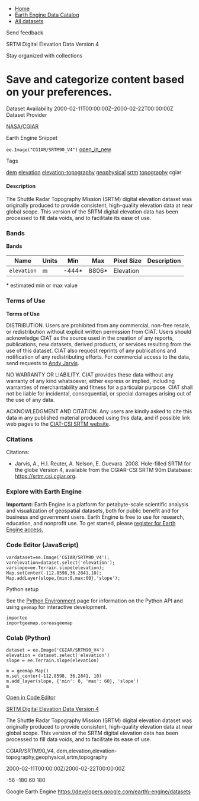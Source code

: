 



* [Home](https://developers.google.com/)
* [Earth Engine Data Catalog](https://developers.google.com/earth-engine/datasets)
* [All datasets](https://developers.google.com/earth-engine/datasets/catalog)





 
 
 Send feedback
 
 

SRTM Digital Elevation Data Version 4


 
 Stay organized with collections
 

 
 Save and categorize content based on your preferences.
=======================================================================================================================================








Dataset Availability
2000\-02\-11T00:00:00Z–2000\-02\-22T00:00:00Z
Dataset Provider


[NASA/CGIAR](https://srtm.csi.cgiar.org/)



Earth Engine Snippet


`ee.Image("CGIAR/SRTM90_V4")` 
[open\_in\_new](https://code.earthengine.google.com/?scriptPath=Examples:Datasets/CGIAR/CGIAR_SRTM90_V4)





Tags


[dem](/earth-engine/datasets/tags/dem)
[elevation](/earth-engine/datasets/tags/elevation)
[elevation\-topography](/earth-engine/datasets/tags/elevation-topography)
[geophysical](/earth-engine/datasets/tags/geophysical)
[srtm](/earth-engine/datasets/tags/srtm)
[topography](/earth-engine/datasets/tags/topography)
cgiar








#### Description



The Shuttle Radar Topography Mission (SRTM) digital
elevation dataset was originally produced to provide consistent,
high\-quality elevation data at near global scope. This version
of the SRTM digital elevation data has been processed to fill data
voids, and to facilitate its ease of use.





### Bands


**Bands**




| Name | Units | Min | Max | Pixel Size | Description |
| --- | --- | --- | --- | --- | --- |
| `elevation` | m | \-444\* | 8806\* | Elevation |


 \* estimated min or max value


### Terms of Use


**Terms of Use**


DISTRIBUTION. Users are prohibited from any commercial, non\-free resale, or
redistribution without explicit written permission from CIAT. Users should
acknowledge CIAT as the source used in the creation of any reports,
publications, new datasets, derived products, or services resulting from the
use of this dataset. CIAT also request reprints of any publications and
notification of any redistributing efforts. For commercial access to
the data, send requests to [Andy Jarvis](mailto:a.jarvis@cgiar.org).


NO WARRANTY OR LIABILITY. CIAT provides these data without any warranty of
any kind whatsoever, either express or implied, including warranties of
merchantability and fitness for a particular purpose. CIAT shall not be
liable for incidental, consequential, or special damages arising out of
the use of any data.


ACKNOWLEDGMENT AND CITATION. Any users are kindly asked to cite this data
in any published material produced using this data, and if possible link
web pages to the [CIAT\-CSI SRTM website](https://srtm.csi.cgiar.org).




### Citations



Citations:
* Jarvis, A., H.I. Reuter, A. Nelson, E. Guevara. 2008\. Hole\-filled
SRTM for the globe Version 4, available from the CGIAR\-CSI SRTM
90m Database: <https://srtm.csi.cgiar.org>.





### Explore with Earth Engine


**Important:** 
 Earth Engine is a platform for petabyte\-scale scientific analysis and visualization of
 geospatial datasets, both for public benefit and for business and government users.
 Earth Engine is free to use for research, education, and nonprofit use. To get started, please
 [register for Earth Engine access.](https://console.cloud.google.com/earth-engine)



### Code Editor (JavaScript)



```
vardataset=ee.Image('CGIAR/SRTM90_V4');
varelevation=dataset.select('elevation');
varslope=ee.Terrain.slope(elevation);
Map.setCenter(-112.8598,36.2841,10);
Map.addLayer(slope,{min:0,max:60},'slope');
```




Python setup


See the [Python Environment](/earth-engine/guides/python_install) page for information on the Python API and using
 `geemap` for interactive development.



```
importee
importgeemap.coreasgeemap
```


### Colab (Python)



```
dataset = ee.Image('CGIAR/SRTM90_V4')
elevation = dataset.select('elevation')
slope = ee.Terrain.slope(elevation)

m = geemap.Map()
m.set_center(-112.8598, 36.2841, 10)
m.add_layer(slope, {'min': 0, 'max': 60}, 'slope')
m
```



[Open in Code Editor](https://code.earthengine.google.com/?scriptPath=Examples:Datasets/CGIAR/CGIAR_SRTM90_V4)


[SRTM Digital Elevation Data Version 4](/earth-engine/datasets/catalog/CGIAR_SRTM90_V4)

The Shuttle Radar Topography Mission (SRTM) digital elevation dataset was originally produced to provide consistent, high\-quality elevation data at near global scope. This version of the SRTM digital elevation data has been processed to fill data voids, and to facilitate its ease of use.

 CGIAR/SRTM90\_V4,
 dem,elevation,elevation\-topography,geophysical,srtm,topography

2000\-02\-11T00:00:00Z/2000\-02\-22T00:00:00Z



 \-56 \-180 60 180
 



Google Earth Engine
https://developers.google.com/earth\-engine/datasets








